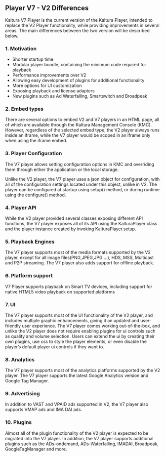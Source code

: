 ## Player V7 - V2 Differences

Kaltura V7 Player is the current version of the Kaltura Player, intended to replace the V2 Player functionality, while providing improvements in several areas.
The main differences between the two version will be described below.

### 1. Motivation

- Shorter startup time
- Modular player bundle, containing the minimum code required for playback
- Performance improvements over V2
- Allowing easy development of plugins for additional functionality
- More options for UI customization
- Exposing playback and license adapters
- New plugins such as Ad Waterfalling, Smartswitch and Broadpeak

### 2. Embed types

There are several options to embed V2 and V7 players in an HTML page, all of which are available through the Kaltura Management Console (KMC). However, regardless of the selected embed type, the V2 player always runs inside an iframe, while the V7 player would be scoped in an iframe only when using the iframe embed.

### 3. Player Configuration

The V7 player allows setting configuration options in KMC and overriding them through either the application or the local storage.

Unlike the V2 player, the V7 player uses a json object for configuration, with all of the configuration settings located under this object, unlike in V2. The player can be configured at startup using setup() method, or during runtime using the configure() method.

### 4. Player API

While the V2 player provided several classes exposing different API functions, the V7 player exposes all of its API using the KalturaPlayer class and the player instance created by invoking KalturaPlayer.setup.

### 5. Playback Engines

The V7 player supports most of the media formats supported by the V2 player, except for all image files(PNG,JPEG,JPG ...), HDS, MSS, Multicast and P2P streaming. The V7 player also adds support for offline playback.

### 6. Platform support

V7 Player supports playback on Smart TV devices, including support for native HTML5 video playback on supported platforms

### 7. UI

The V7 player supports most of the UI functionality of the V2 player, and includes multiple graphic enhancements, giving it an updated and user-friendly user experience.
The V7 player comes working out-of-the-box, and unlike the V2 player does not require enabling plugins for ui controls such as quality and volume selection.
Users can extend the ui by creating their own plugins, use css to style the player elements, or even disable the player’s default player ui controls if they want to.

### 8. Analytics

The V7 player supports most of the analytics platforms supported by the V2 player.
The V7 player supports the latest Google Analytics version and Google Tag Manager.

### 9. Advertising

In addition to VAST and VPAID ads supported in V2, the V7 player also supports VMAP ads and IMA DAI ads.

### 10. Plugins

Almost all of the plugin functionality of the V2 player is expected to be migrated into the V7 player. In addition, the V7 player supports additional plugins such as the ADs-ondemand, ADs-Waterfalling, IMADAI, Broadpeak, GoogleTagManager and more.
